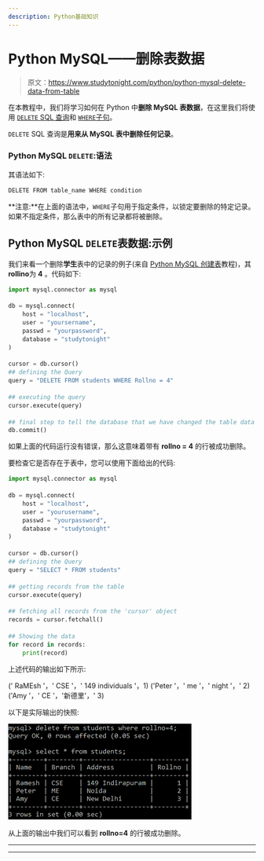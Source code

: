 ```yaml
---
description: Python基础知识
---
```


# Python MySQL——删除表数据

> 原文：<https://www.studytonight.com/python/python-mysql-delete-data-from-table>

在本教程中，我们将学习如何在 Python 中**删除 MySQL 表数据**，在这里我们将使用 [`DELETE` SQL 查询](/dbms/dml-delete-command.php)和 [`WHERE`子句](/dbms/where-clause.php)。

`DELETE` SQL 查询是**用来从 MySQL 表中删除任何记录**。

### Python MySQL `DELETE`:语法

其语法如下:

```py
DELETE FROM table_name WHERE condition
```

**注意:**在上面的语法中，`WHERE`子句用于指定条件，以锁定要删除的特定记录。如果不指定条件，那么表中的所有记录都将被删除。

## Python MySQL `DELETE`表数据:示例

我们来看一个删除**学生**表中的记录的例子(来自 [Python MySQL 创建表](/python/python-mysql-create-table)教程)，其**rollino**为 **4** 。代码如下:

```py
import mysql.connector as mysql

db = mysql.connect(
    host = "localhost",
    user = "yoursername",
    passwd = "yourpassword",
    database = "studytonight"
)

cursor = db.cursor()
## defining the Query
query = "DELETE FROM students WHERE Rollno = 4"

## executing the query
cursor.execute(query)

## final step to tell the database that we have changed the table data
db.commit()
```

如果上面的代码运行没有错误，那么这意味着带有 **rollno = 4** 的行被成功删除。

要检查它是否存在于表中，您可以使用下面给出的代码:

```py
import mysql.connector as mysql

db = mysql.connect(
    host = "localhost",
    user = "yourusername",
    passwd = "yourpassword",
    database = "studytonight"
)

cursor = db.cursor()
## defining the Query
query = "SELECT * FROM students"

## getting records from the table
cursor.execute(query)

## fetching all records from the 'cursor' object
records = cursor.fetchall()

## Showing the data
for record in records:
    print(record)
```

上述代码的输出如下所示:

(' RaMEsh '，' CSE '，' 149 individuals '，1) ('Peter '，' me '，' night '，' 2) ('Amy '，' CE '，'新德里'，' 3)

以下是实际输出的快照:

![Python MySQL - delete table data](img/f3bf57ce395477dd2dd5f0f8ce42afb3.png)

从上面的输出中我们可以看到 **rollno=4** 的行被成功删除。

* * *

* * *